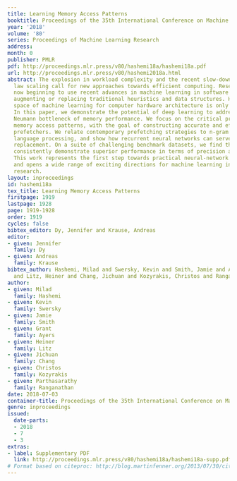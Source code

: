 ```yaml
---
title: Learning Memory Access Patterns
booktitle: Proceedings of the 35th International Conference on Machine Learning
year: '2018'
volume: '80'
series: Proceedings of Machine Learning Research
address: 
month: 0
publisher: PMLR
pdf: http://proceedings.mlr.press/v80/hashemi18a/hashemi18a.pdf
url: http://proceedings.mlr.press/v80/hashemi2018a.html
abstract: The explosion in workload complexity and the recent slow-down in Moore’s
  law scaling call for new approaches towards efficient computing. Researchers are
  now beginning to use recent advances in machine learning in software optimizations;
  augmenting or replacing traditional heuristics and data structures. However, the
  space of machine learning for computer hardware architecture is only lightly explored.
  In this paper, we demonstrate the potential of deep learning to address the von
  Neumann bottleneck of memory performance. We focus on the critical problem of learning
  memory access patterns, with the goal of constructing accurate and efficient memory
  prefetchers. We relate contemporary prefetching strategies to n-gram models in natural
  language processing, and show how recurrent neural networks can serve as a drop-in
  replacement. On a suite of challenging benchmark datasets, we find that neural networks
  consistently demonstrate superior performance in terms of precision and recall.
  This work represents the first step towards practical neural-network based prefetching,
  and opens a wide range of exciting directions for machine learning in computer architecture
  research.
layout: inproceedings
id: hashemi18a
tex_title: Learning Memory Access Patterns
firstpage: 1919
lastpage: 1928
page: 1919-1928
order: 1919
cycles: false
bibtex_editor: Dy, Jennifer and Krause, Andreas
editor:
- given: Jennifer
  family: Dy
- given: Andreas
  family: Krause
bibtex_author: Hashemi, Milad and Swersky, Kevin and Smith, Jamie and Ayers, Grant
  and Litz, Heiner and Chang, Jichuan and Kozyrakis, Christos and Ranganathan, Parthasarathy
author:
- given: Milad
  family: Hashemi
- given: Kevin
  family: Swersky
- given: Jamie
  family: Smith
- given: Grant
  family: Ayers
- given: Heiner
  family: Litz
- given: Jichuan
  family: Chang
- given: Christos
  family: Kozyrakis
- given: Parthasarathy
  family: Ranganathan
date: 2018-07-03
container-title: Proceedings of the 35th International Conference on Machine Learning
genre: inproceedings
issued:
  date-parts:
  - 2018
  - 7
  - 3
extras:
- label: Supplementary PDF
  link: http://proceedings.mlr.press/v80/hashemi18a/hashemi18a-supp.pdf
# Format based on citeproc: http://blog.martinfenner.org/2013/07/30/citeproc-yaml-for-bibliographies/
---
```

